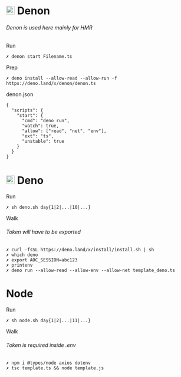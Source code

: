 # <img src='https://deno.com/images/artwork/HypnoDeno.gif?__frsh_c=dad2' width='23px' /> __Denon__ 
###### Denon is used here mainly for HMR 
Run
```
✗ denon start Filename.ts
```
Prep
```
✗ deno install --allow-read --allow-run -f https://deno.land/x/denon/denon.ts
```
denon.json
```
{
  "scripts": {
    "start": {
      "cmd": "deno run",
      "watch": true,
      "allow": ["read", "net", "env"],
      "ext": "ts",
      "unstable": true
    }
  }
}
```
# <img src='https://deno.com/images/artwork/hashrock_simple.png?__frsh_c=dad21828de649d12df5a23c572b88f3a3a73d0dc' width='23px' /> __Deno__
Run  
```
✗ sh deno.sh day{1|2|...|10|...}
```
Walk
###### Token will have to be exported
```
✗ curl -fsSL https://deno.land/x/install/install.sh | sh
✗ which deno
✗ export AOC_SESSION=abc123
✗ printenv
✗ deno run --allow-read --allow-env --allow-net template_deno.ts
```

# __Node__
Run 
```
✗ sh node.sh day{1|2|...|11|...}
```
Walk
###### Token is required inside .env 
```
✗ npm i @types/node axios dotenv
✗ tsc template.ts && node template.js
```

&#8203;


